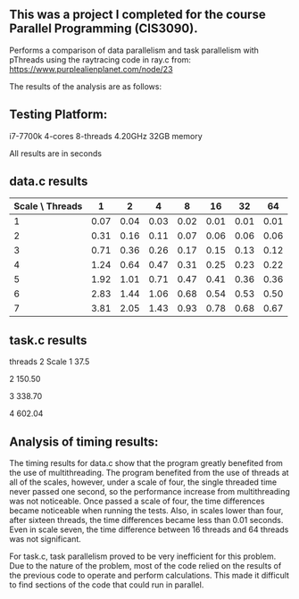 ## This was a project I completed for the course Parallel Programming (CIS3090). 

Performs a comparison of data parallelism and task parallelism with pThreads using the raytracing code in ray.c from:
https://www.purplealienplanet.com/node/23

The results of the analysis are as follows:

## Testing Platform:
i7-7700k 4-cores 8-threads 4.20GHz 
32GB memory

All results are in seconds


## data.c results

| Scale \ Threads   | 1    | 2    | 4    | 8    | 16   | 32   | 64   |
|-------------------|------|------|------|------|------|------|------|
| 1                 | 0.07 | 0.04 | 0.03 | 0.02 | 0.01 | 0.01 | 0.01 |
| 2                 | 0.31 | 0.16 | 0.11 | 0.07 | 0.06 | 0.06 | 0.06 |
| 3                 | 0.71 | 0.36 | 0.26 | 0.17 | 0.15 | 0.13 | 0.12 |
| 4                 | 1.24 | 0.64 | 0.47 | 0.31 | 0.25 | 0.23 | 0.22 |
| 5                 | 1.92 | 1.01 | 0.71 | 0.47 | 0.41 | 0.36 | 0.36 |
| 6                 | 2.83 | 1.44 | 1.06 | 0.68 | 0.54 | 0.53 | 0.50 |
| 7                 | 3.81 | 2.05 | 1.43 | 0.93 | 0.78 | 0.68 | 0.67 |




## task.c results
   threads     2
Scale
  1           37.5

  2          150.50

  3          338.70

  4          602.04



## Analysis of timing results:
The timing results for data.c show that the program greatly benefited from the use of multithreading. 
The program benefited from the use of threads at all of the scales, however, under a scale of four, the 
single threaded time never passed one second, so the performance increase from multithreading was not 
noticeable. Once passed a scale of four, the time differences became noticeable when running the tests. 
Also, in scales lower than four, after sixteen threads, the time differences became less than 0.01 seconds. 
Even in scale seven, the time difference between 16 threads and 64 threads was not significant.

For task.c, task parallelism proved to be very inefficient for this problem. Due to the nature of the 
problem, most of the code relied on the results of the previous code to operate and perform calculations. 
This made it difficult to find sections of the code that could run in parallel.
